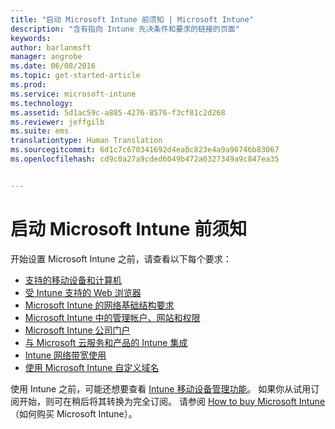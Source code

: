 ```yaml
---
title: "启动 Microsoft Intune 前须知 | Microsoft Intune"
description: "含有指向 Intune 先决条件和要求的链接的页面"
keywords: 
author: barlanmsft
manager: angrobe
ms.date: 06/08/2016
ms.topic: get-started-article
ms.prod: 
ms.service: microsoft-intune
ms.technology: 
ms.assetid: 5d1ac59c-a885-4276-8576-f3cf81c2d268
ms.reviewer: jeffgilb
ms.suite: ems
translationtype: Human Translation
ms.sourcegitcommit: 6d1c7c670341692d4ea0c823e4a9a96746b83067
ms.openlocfilehash: cd9c0a27a9cded6049b472a0327349a9c847ea35


---
```


# 启动 Microsoft Intune 前须知

开始设置 Microsoft Intune 之前，请查看以下每个要求：

- [支持的移动设备和计算机](supported-mobile-devices-and-computers.md)
- [受 Intune 支持的 Web 浏览器](supported-web-browsers.md)
- [Microsoft Intune 的网络基础结构要求](network-infrastructure-requirements-for-microsoft-intune.md)
- [Microsoft Intune 中的管理帐户、网站和权限](administrative-accounts-websites-perms.md)
- [Microsoft Intune 公司门户](microsoft-intune-company-portal.md)
- [与 Microsoft 云服务和产品的 Intune 集成](integration-with-cloud-services.md)
- [Intune 网络带宽使用](network-bandwidth-use.md)
- [使用 Microsoft Intune 自定义域名](domain-names-for-microsoft-intune.md)


使用 Intune 之前，可能还想要查看 [Intune 移动设备管理功能](/intune/get-started/mobile-device-management-capabilities-in-microsoft-intune)。 如果你从试用订阅开始，则可在稍后将其转换为完全订阅。 请参阅 [How to buy Microsoft Intune](http://www.microsoft.com/en-us/server-cloud/products/microsoft-intune/Purchasing.aspx)（如何购买 Microsoft Intune）。



<!--HONumber=Aug16_HO4-->


